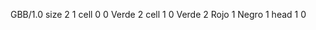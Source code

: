 <gs-board without-header> GBB/1.0
size 2 1
cell 0 0 Verde 2 
cell 1 0 Verde 2 Rojo 1 Negro 1 
head 1 0 </gs-board>